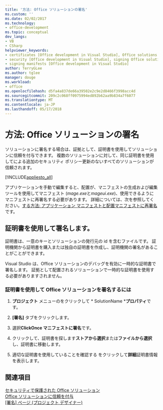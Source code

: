 ```yaml
---
title: '方法: Office ソリューションの署名'
ms.custom: ''
ms.date: 02/02/2017
ms.technology:
- office-development
ms.topic: conceptual
dev_langs:
- VB
- CSharp
helpviewer_keywords:
- certificates [Office development in Visual Studio], Office solutions
- security [Office development in Visual Studio], signing Office solutions
- signing manifests [Office development in Visual Studio]
author: TerryGLee
ms.author: tglee
manager: douge
ms.workload:
- office
ms.openlocfilehash: d5fa4a837de66a39502e2c9e2d8466f3998acc4d
ms.sourcegitcommit: 209c2c068ff0975994ed892b62aa9b834a7f6077
ms.translationtype: MT
ms.contentlocale: ja-JP
ms.lasthandoff: 05/17/2018
---
```

# <a name="how-to-sign-office-solutions"></a>方法: Office ソリューションの署名
  ソリューションに署名する場合は、証拠として、証明書を使用してソリューションに信頼を付与できます。 複数のソリューションに対して、同じ証明書を使用してによる追加のセキュリティ ポリシー更新のないすべてのソリューションが信頼されます。  
  
 [!INCLUDE[appliesto_all](../vsto/includes/appliesto-all-md.md)]  
  
 アプリケーションを手動で編集すると、配置が、マニフェストの生成および編集ツールを使用してマニフェスト (*mage.exe*と*mageui.exe*)、使用できるようにマニフェストに再署名する必要があります。 詳細については、次を参照してください。[する方法: アプリケーション マニフェストと配置マニフェストに再署名](/visualstudio/deployment/how-to-re-sign-application-and-deployment-manifests)です。  
  
## <a name="sign-by-using-a-certificate"></a>証明書を使用して署名します。  
 証明書は、一意のキーとソリューションの発行元の id を含むファイルです。 証明機関から証明書を購入または独自の証明書を作成し、証明機関の署名があることがことができます。  
  
 Visual Studio は、Office ソリューションのデバッグを有効に一時的な証明書で署名します。 証拠として配置されるソリューションで一時的な証明書を使用する必要がありますされません。  
  
### <a name="to-sign-an-office-solution-by-using-a-certificate"></a>証明書を使用して Office ソリューションを署名するには  
  
1.  **プロジェクト** メニューのをクリックして * SolutionName ***プロパティ**です。  
  
2.  **[署名]** タブをクリックします。  
  
3.  選択**ClickOnce マニフェストに署名**です。  
  
4.  クリックして、証明書を探します**ストアから選択**または**ファイルから選択**し、証明書に移動します。  
  
5.  適切な証明書を使用していることを確認する をクリックして**詳細**証明書情報を表示します。  
  
## <a name="see-also"></a>関連項目  
 [セキュリティで保護された Office ソリューション](../vsto/securing-office-solutions.md)   
 [Office ソリューションに信頼を付与](../vsto/granting-trust-to-office-solutions.md)   
 [[署名] ページ (プロジェクト デザイナー)](/visualstudio/ide/reference/signing-page-project-designer)  
  
  